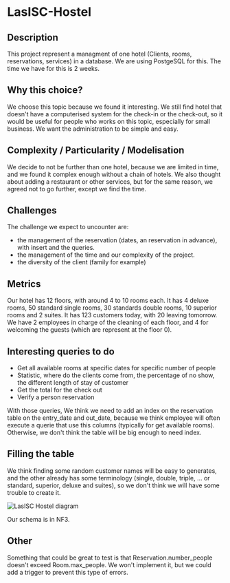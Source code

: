 # LasISC-Hostel

## Description
This project represent a managment of one hotel (Clients, rooms, reservations, services) in a database. We are using PostgeSQL for this.
The time we have for this is 2 weeks.

## Why this choice?

We choose this topic because we found it interesting. We still find hotel that doesn't have a computerised system for the check-in or the check-out, so it would be useful for people who works on this topic, especially for small business. We want the administration to be simple and easy.

## Complexity / Particularity / Modelisation

We decide to not be further than one hotel, because we are limited in time, and we found it complex enough without a chain of hotels. We also thought about adding a restaurant or other services, but for the same reason, we agreed not to go further, except we find the time.

## Challenges
The challenge we expect to uncounter are:
  - the management of the reservation (dates, an reservation in advance), with insert and the queries.
  - the management of the time and our complexity of the project.
  - the diversity of the client (family for example)

## Metrics

Our hotel has 12 floors, with around 4 to 10 rooms each. It has 4 deluxe rooms, 50 standard single rooms, 30 standards double rooms, 10 superior rooms and 2 suites. It has 123 customers today, with 20 leaving tomorrow. We have 2 employees in charge of the cleaning of each floor, and 4 for welcoming the guests (which are represent at the floor 0).

## Interesting queries to do 

- Get all available rooms at specific dates for specific number of people
- Statistic, where do the clients come from, the percentage of no show, the different length of stay of customer
- Get the total for the check out
- Verify a person reservation

With those queries, We think we need to add an index on the reservation table on the entry_date and out_date, because we think employee will often execute a querie that use this columns (typically for get available rooms). Otherwise, we don't think the table will be big enough to need index.

## Filling the table

We think finding some random customer names will be easy to generates, and the other already has some terminology (single, double, triple, ... or standard, superior, deluxe and suites), so we don't think we will have some trouble to create it.

![LasISC Hostel diagram](https://github.com/user-attachments/assets/ad88f7c2-ad3a-4aaa-bf38-933eb0348db5)

Our schema is in NF3.

## Other

Something that could be great to test is that Reservation.number_people doesn't exceed Room.max_people. We won't implement it, but we could add a trigger to prevent this type of errors.
